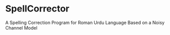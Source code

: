 # SpellCorrector
A Spelling Correction Program for Roman Urdu Language Based on a Noisy Channel Model

